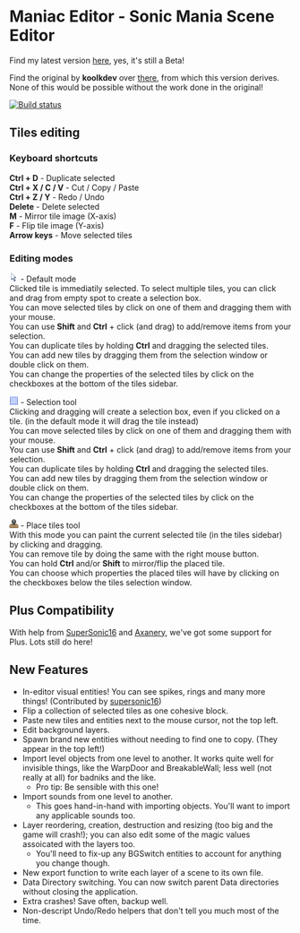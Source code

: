 # Maniac Editor - Sonic Mania Scene Editor

Find my latest version [here](https://github.com/OtherworldBob/ManiacEditor/releases/latest), yes, it's still a Beta!

Find the original by **koolkdev** over [there](https://github.com/koolkdev/ManiacEditor/releases/latest), from which this version derives. None of this would be possible without the work done in the original!

[![Build status](https://ci.appveyor.com/api/projects/status/pubh9p6k0ti8muk4/branch/master?svg=true)](https://ci.appveyor.com/project/OtherworldBob/maniaceditor/branch/master)

## Tiles editing

### Keyboard shortcuts 
**Ctrl + D** - Duplicate selected  
**Ctrl + X / C / V** - Cut / Copy / Paste  
**Ctrl + Z / Y** - Redo / Undo  
**Delete** - Delete selected  
**M** - Mirror tile image (X-axis)  
**F** - Flip tile image (Y-axis)  
**Arrow keys** - Move selected tiles

### Editing modes
![Pointer tool](https://github.com/koolkdev/m_e_images/blob/master/pointerButton.Image.png) - Default mode  
Clicked tile is immediatily selected. To select multiple tiles, you can click and drag from empty spot to create a selection box.  
You can move selected tiles by click on one of them and dragging them with your mouse.  
You can use **Shift** and **Ctrl** + click (and drag) to add/remove items from your selection.  
You can duplicate tiles by holding **Ctrl** and dragging the selected tiles.  
You can add new tiles by dragging them from the selection window or double click on them.  
You can change the properties of the selected tiles by click on the checkboxes at the bottom of the tiles sidebar.

![Selection tool](https://github.com/koolkdev/m_e_images/blob/master/selectTool.Image.png) - Selection tool  
Clicking and dragging will create a selection box, even if you clicked on a tile. (in the default mode it will drag the tile instead)  
You can move selected tiles by click on one of them and dragging them with your mouse.  
You can use **Shift** and **Ctrl** + click (and drag) to add/remove items from your selection.  
You can duplicate tiles by holding **Ctrl** and dragging the selected tiles.  
You can add new tiles by dragging them from the selection window or double click on them.  
You can change the properties of the selected tiles by click on the checkboxes at the bottom of the tiles sidebar.

![Place tiles tool](https://github.com/koolkdev/m_e_images/blob/master/placeTilesButton.Image.png) - Place tiles tool  
With this mode you can paint the current selected tile (in the tiles sidebar) by clicking and dragging.  
You can remove tile by doing the same with the right mouse button.  
You can hold **Ctrl** and/or **Shift** to mirror/flip the placed tile.  
You can choose which properties the placed tiles will have by clicking on the checkboxes below the tiles selection window.

## Plus Compatibility
With help from [SuperSonic16](https://github.com/thesupersonic16) and [Axanery](https://www.youtube.com/channel/UCIsXoOHibP8wpjcha3bSbMQ), we've got some support for Plus.
Lots still do here!

## New Features

* In-editor visual entities! You can see spikes, rings and many more things! (Contributed by [supersonic16](https://github.com/thesupersonic16))
* Flip a collection of selected tiles as one cohesive block.
* Paste new tiles and entities next to the mouse cursor, not the top left.
* Edit background layers.
* Spawn brand new entities without needing to find one to copy. (They appear in the top left!)
* Import level objects from one level to another. It works quite well for invisible things, like the WarpDoor and BreakableWall; less well (not really at all) for badniks and the like.
  * Pro tip: Be sensible with this one!
* Import sounds from one level to another.
  * This goes hand-in-hand with importing objects. You'll want to import any applicable sounds too.
* Layer reordering, creation, destruction and resizing (too big and the game will crash!); you can also edit some of the magic values assoicated with the layers too.
  * You'll need to fix-up any BGSwitch entities to account for anything you change though.
* New export function to write each layer of a scene to its own file.
* Data Directory switching. You can now switch parent Data directories without closing the application.
* Extra crashes! Save often, backup well.
* Non-descript Undo/Redo helpers that don't tell you much most of the time.
